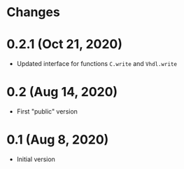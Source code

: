 # Changes

# 0.2.1 (Oct 21, 2020)
* Updated interface for functions `C.write` and `Vhdl.write` 

# 0.2 (Aug 14, 2020)
* First "public" version

# 0.1 (Aug 8, 2020)
* Initial version 
